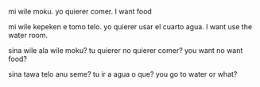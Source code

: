 
mi wile moku.
yo quierer comer.
I want food

mi wile kepeken e tomo telo.
yo quierer usar el cuarto agua.
I want use the water room.

sina wile ala wile moku?
tu quierer no quierer comer?
you want no want food?

sina tawa telo anu seme?
tu ir a agua o que?
you go to water or what?